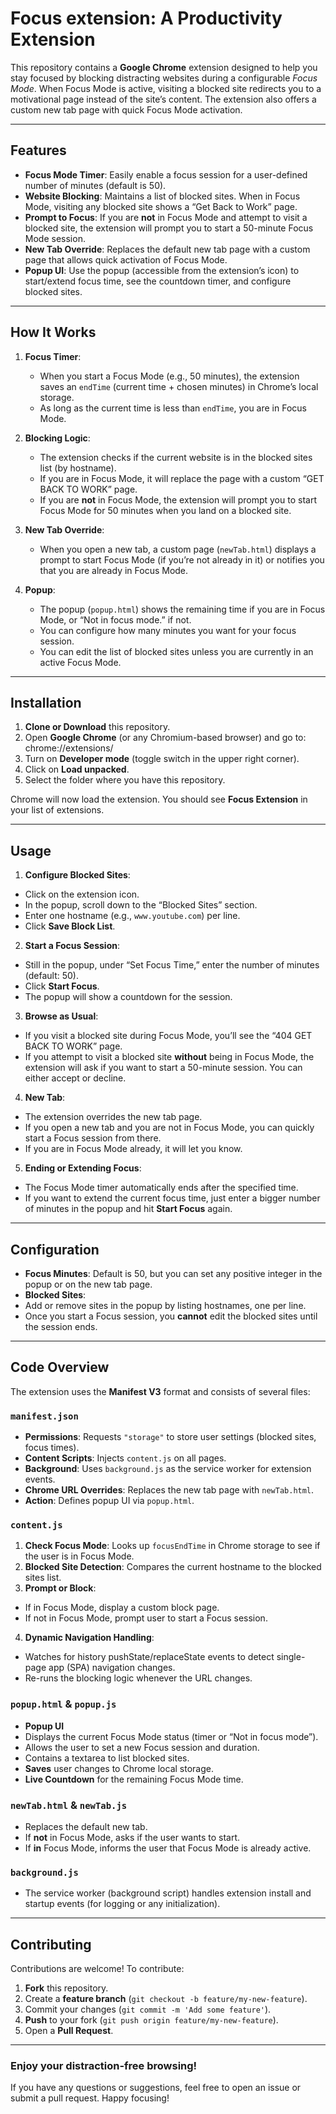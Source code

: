 # Focus extension: A Productivity Extension

This repository contains a **Google Chrome** extension designed to help you stay focused by blocking distracting websites during a configurable _Focus Mode_. When Focus Mode is active, visiting a blocked site redirects you to a motivational page instead of the site’s content. The extension also offers a custom new tab page with quick Focus Mode activation.

---

## Features

- **Focus Mode Timer**: Easily enable a focus session for a user-defined number of minutes (default is 50).  
- **Website Blocking**: Maintains a list of blocked sites. When in Focus Mode, visiting any blocked site shows a “Get Back to Work” page.  
- **Prompt to Focus**: If you are **not** in Focus Mode and attempt to visit a blocked site, the extension will prompt you to start a 50-minute Focus Mode session.  
- **New Tab Override**: Replaces the default new tab page with a custom page that allows quick activation of Focus Mode.  
- **Popup UI**: Use the popup (accessible from the extension’s icon) to start/extend focus time, see the countdown timer, and configure blocked sites.  

---

## How It Works

1. **Focus Timer**:  
   - When you start a Focus Mode (e.g., 50 minutes), the extension saves an `endTime` (current time + chosen minutes) in Chrome’s local storage.  
   - As long as the current time is less than `endTime`, you are in Focus Mode.  

2. **Blocking Logic**:  
   - The extension checks if the current website is in the blocked sites list (by hostname).  
   - If you are in Focus Mode, it will replace the page with a custom “GET BACK TO WORK” page.  
   - If you are **not** in Focus Mode, the extension will prompt you to start Focus Mode for 50 minutes when you land on a blocked site.  

3. **New Tab Override**:  
   - When you open a new tab, a custom page (`newTab.html`) displays a prompt to start Focus Mode (if you’re not already in it) or notifies you that you are already in Focus Mode.  

4. **Popup**:  
   - The popup (`popup.html`) shows the remaining time if you are in Focus Mode, or “Not in focus mode.” if not.  
   - You can configure how many minutes you want for your focus session.  
   - You can edit the list of blocked sites unless you are currently in an active Focus Mode.  

---

## Installation

1. **Clone or Download** this repository.  
2. Open **Google Chrome** (or any Chromium-based browser) and go to:   chrome://extensions/
3.  Turn on **Developer mode** (toggle switch in the upper right corner).  
4. Click on **Load unpacked**.  
5. Select the folder where you have this repository.  

Chrome will now load the extension. You should see **Focus Extension** in your list of extensions.

---

## Usage

1. **Configure Blocked Sites**:  
- Click on the extension icon.  
- In the popup, scroll down to the “Blocked Sites” section.  
- Enter one hostname (e.g., `www.youtube.com`) per line.  
- Click **Save Block List**.  

2. **Start a Focus Session**:  
- Still in the popup, under “Set Focus Time,” enter the number of minutes (default: 50).  
- Click **Start Focus**.  
- The popup will show a countdown for the session.  

3. **Browse as Usual**:  
- If you visit a blocked site during Focus Mode, you’ll see the “404 GET BACK TO WORK” page.  
- If you attempt to visit a blocked site **without** being in Focus Mode, the extension will ask if you want to start a 50-minute session. You can either accept or decline.

4. **New Tab**:  
- The extension overrides the new tab page.  
- If you open a new tab and you are not in Focus Mode, you can quickly start a Focus session from there.  
- If you are in Focus Mode already, it will let you know.  

5. **Ending or Extending Focus**:  
- The Focus Mode timer automatically ends after the specified time.  
- If you want to extend the current focus time, just enter a bigger number of minutes in the popup and hit **Start Focus** again.  

---

## Configuration

- **Focus Minutes**: Default is 50, but you can set any positive integer in the popup or on the new tab page.  
- **Blocked Sites**:  
- Add or remove sites in the popup by listing hostnames, one per line.  
- Once you start a Focus session, you **cannot** edit the blocked sites until the session ends.  

---

## Code Overview

The extension uses the **Manifest V3** format and consists of several files:

### `manifest.json`

- **Permissions**: Requests `"storage"` to store user settings (blocked sites, focus times).  
- **Content Scripts**: Injects `content.js` on all pages.  
- **Background**: Uses `background.js` as the service worker for extension events.  
- **Chrome URL Overrides**: Replaces the new tab page with `newTab.html`.  
- **Action**: Defines popup UI via `popup.html`.

### `content.js`

1. **Check Focus Mode**: Looks up `focusEndTime` in Chrome storage to see if the user is in Focus Mode.  
2. **Blocked Site Detection**: Compares the current hostname to the blocked sites list.  
3. **Prompt or Block**:
- If in Focus Mode, display a custom block page.  
- If not in Focus Mode, prompt user to start a Focus session.  
4. **Dynamic Navigation Handling**:  
- Watches for history pushState/replaceState events to detect single-page app (SPA) navigation changes.  
- Re-runs the blocking logic whenever the URL changes.

### `popup.html` & `popup.js`

- **Popup UI**  
- Displays the current Focus Mode status (timer or “Not in focus mode”).  
- Allows the user to set a new Focus session and duration.  
- Contains a textarea to list blocked sites.  
- **Saves** user changes to Chrome local storage.  
- **Live Countdown** for the remaining Focus Mode time.  

### `newTab.html` & `newTab.js`

- Replaces the default new tab.  
- If **not** in Focus Mode, asks if the user wants to start.  
- If **in** Focus Mode, informs the user that Focus Mode is already active.  

### `background.js`

- The service worker (background script) handles extension install and startup events (for logging or any initialization).

---

## Contributing

Contributions are welcome! To contribute:

1. **Fork** this repository.  
2. Create a **feature branch** (`git checkout -b feature/my-new-feature`).  
3. Commit your changes (`git commit -m 'Add some feature'`).  
4. **Push** to your fork (`git push origin feature/my-new-feature`).  
5. Open a **Pull Request**.  

---


### Enjoy your distraction-free browsing!

If you have any questions or suggestions, feel free to open an issue or submit a pull request. Happy focusing!

